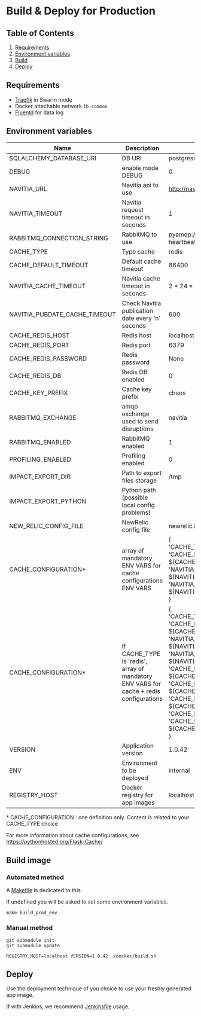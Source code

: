 # Build & Deploy for Production

## Table of Contents
1. [Requirements](#requirements)
2. [Environment variables](#environment-variables)
3. [Build](#build-image)
4. [Deploy](#deploy)


## Requirements

- [Traefik](https://docs.traefik.io/) in Swarm mode
- Docker attachable network `lb-common`
- [Fluentd](https://docs.fluentd.org/) for data log


## Environment variables

| Name | Description | Example value |
| --- |--- | --- |
| SQLALCHEMY_DATABASE_URI | DB URI | postgresql://navitia:navitia@localhost/chaos |
| DEBUG | enable mode DEBUG | 0 |
| NAVITIA_URL | Navitia api to use | http://navitia2-ws.ctp.dev.canaltp.fr |
| NAVITIA_TIMEOUT | Navitia request timeout in seconds | 1 |
| RABBITMQ_CONNECTION_STRING | RabbitMQ to use | pyamqp://guest:guest@localhost:5672//?heartbeat=60 |
| CACHE_TYPE | Type cache | redis |
| CACHE_DEFAULT_TIMEOUT | Default cache timeout | 86400 |
| NAVITIA_CACHE_TIMEOUT | Navitia cache timeout in seconds | 2 * 24 * 3600 |
| NAVITIA_PUBDATE_CACHE_TIMEOUT | Check Navitia publication date every 'n' seconds | 600 |
| CACHE_REDIS_HOST | Redis host | localhost |
| CACHE_REDIS_PORT | Redis port | 6379 |
| CACHE_REDIS_PASSWORD | Redis password | None |
| CACHE_REDIS_DB | Redis DB enabled  | 0 |
| CACHE_KEY_PREFIX | Cache key prefix | chaos |
| RABBITMQ_EXCHANGE | amqp exchange used to send disruptions | navitia |
| RABBITMQ_ENABLED | RabbitMQ enabled | 1 |
| PROFILING_ENABLED | Profiling enabled | 0 |
| IMPACT_EXPORT_DIR | Path to export files storage | /tmp |
| IMPACT_EXPORT_PYTHON | Python path (possible local config problems) |  |
| NEW_RELIC_CONFIG_FILE | NewRelic config file | newrelic.ini |
| CACHE_CONFIGURATION* | array of mandatory ENV VARS for cache configurations ENV VARS | { <br>'CACHE_TYPE': 'redis', <br>'CACHE_DEFAULT_TIMEOUT': ${CACHE_DEFAULT_TIMEOUT}, <br>'NAVITIA_CACHE_TIMEOUT': ${NAVITIA_CACHE_TIMEOUT}, <br>'NAVITIA_PUBDATE_CACHE_TIMEOUT': ${NAVITIA_PUBDATE_CACHE_TIMEOUT} <br>} |
| CACHE_CONFIGURATION* | if CACHE_TYPE is 'redis', array of mandatory ENV VARS for cache + redis configurations | { <br>'CACHE_TYPE': 'redis', <br>'CACHE_DEFAULT_TIMEOUT': ${CACHE_DEFAULT_TIMEOUT}, <br>'NAVITIA_CACHE_TIMEOUT': ${NAVITIA_CACHE_TIMEOUT}, <br>'NAVITIA_PUBDATE_CACHE_TIMEOUT': ${NAVITIA_PUBDATE_CACHE_TIMEOUT}, <br>'CACHE_REDIS_HOST' : ${CACHE_REDIS_HOST}, <br> 'CACHE_REDIS_PORT' : ${CACHE_REDIS_PORT}, <br>'CACHE_REDIS_PASSWORD' : ${CACHE_REDIS_PASSWORD}, <br>'CACHE_REDIS_DB' : ${CACHE_REDIS_DB}, <br>'CACHE_KEY_PREFIX' : ${CACHE_KEY_PREFIX} <br>} |
| VERSION | Application version | 1.0.42 |
| ENV | Environment to be deployed | internal |
| REGISTRY_HOST | Docker registry for app images | localhost |

\* CACHE_CONFIGURATION : one definition only. Content is related to your CACHE_TYPE choice

For more information about cache configurations, see https://pythonhosted.org/Flask-Cache/

## Build image

### Automated method

A [Makefile](../Makefile) is dedicated to this.

If undefined you will be asked to set some environment variables.

```
make build_prod_env
```

### Manual method

    git submodule init
    git submodule update
    
    REGISTRY_HOST=localhost VERSION=1.0.42 ./docker/build.sh



## Deploy

Use the deployment technique of you choice to use your freshly generated app image.

If with Jenkins, we recommend [Jenkinsfile](https://www.jenkins.io/doc/book/pipeline/jenkinsfile/) usage.
